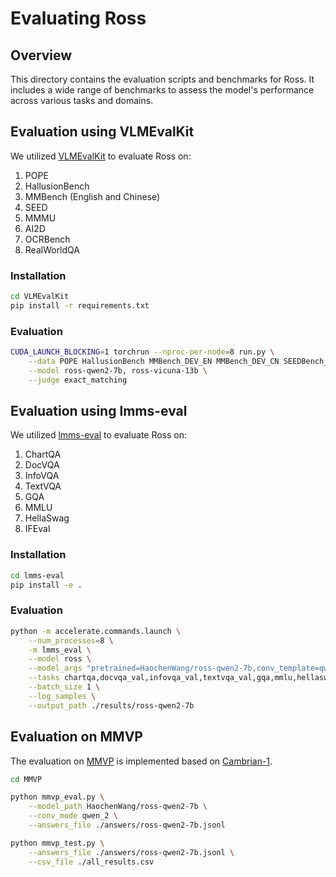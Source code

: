 # Evaluating Ross

## Overview
This directory contains the evaluation scripts and benchmarks for Ross. 
It includes a wide range of benchmarks to assess the model's performance across various tasks and domains.

## Evaluation using VLMEvalKit
We utilized [VLMEvalKit](https://github.com/open-compass/VLMEvalKit) to evaluate Ross on:
1. POPE
2. HallusionBench
3. MMBench (English and Chinese)
4. SEED
5. MMMU
6. AI2D
7. OCRBench
8. RealWorldQA


### Installation

```bash
cd VLMEvalKit
pip install -r requirements.txt
```

### Evaluation

```bash
CUDA_LAUNCH_BLOCKING=1 torchrun --nproc-per-node=8 run.py \
    --data POPE HallusionBench MMBench_DEV_EN MMBench_DEV_CN SEEDBench_IMG MMMU_DEV_VAL AI2D_TEST OCRBench RealWorldQA \
    --model ross-qwen2-7b, ross-vicuna-13b \
    --judge exact_matching
```


## Evaluation using lmms-eval
We utilized [lmms-eval](https://github.com/EvolvingLMMs-Lab/lmms-eval) to evaluate Ross on:
1. ChartQA
2. DocVQA
3. InfoVQA
4. TextVQA
5. GQA
6. MMLU
7. HellaSwag
8. IFEval

### Installation

```bash
cd lmms-eval
pip install -e .
```

### Evaluation

```bash
python -m accelerate.commands.launch \
    --num_processes=8 \
    -m lmms_eval \
    --model ross \
    --model_args "pretrained=HaochenWang/ross-qwen2-7b,conv_template=qwen_2,device_map=auto" \
    --tasks chartqa,docvqa_val,infovqa_val,textvqa_val,gqa,mmlu,hellaswag,ifeval \
    --batch_size 1 \
    --log_samples \
    --output_path ./results/ross-qwen2-7b
```

## Evaluation on MMVP
The evaluation on [MMVP](https://openaccess.thecvf.com/content/CVPR2024/papers/Tong_Eyes_Wide_Shut_Exploring_the_Visual_Shortcomings_of_Multimodal_LLMs_CVPR_2024_paper.pdf) is implemented based on [Cambrian-1](https://github.com/cambrian-mllm/cambrian/tree/main/eval/eval/mmvp).

```bash
cd MMVP

python mmvp_eval.py \
    --model_path HaochenWang/ross-qwen2-7b \
    --conv_mode qwen_2 \
    --answers_file ./answers/ross-qwen2-7b.jsonl

python mmvp_test.py \
    --answers_file ./answers/ross-qwen2-7b.jsonl \
    --csv_file ./all_results.csv
```
